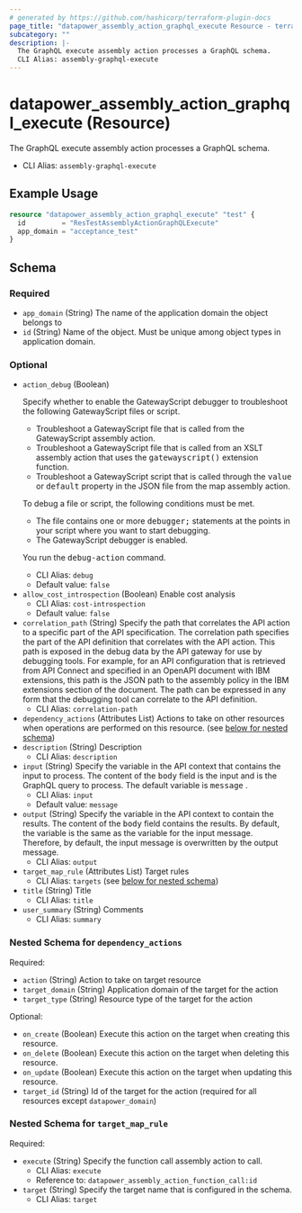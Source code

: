 ```yaml
---
# generated by https://github.com/hashicorp/terraform-plugin-docs
page_title: "datapower_assembly_action_graphql_execute Resource - terraform-provider-datapower"
subcategory: ""
description: |-
  The GraphQL execute assembly action processes a GraphQL schema.
  CLI Alias: assembly-graphql-execute
---
```


# datapower_assembly_action_graphql_execute (Resource)

The GraphQL execute assembly action processes a GraphQL schema.
  - CLI Alias: `assembly-graphql-execute`

## Example Usage

```terraform
resource "datapower_assembly_action_graphql_execute" "test" {
  id         = "ResTestAssemblyActionGraphQLExecute"
  app_domain = "acceptance_test"
}
```

<!-- schema generated by tfplugindocs -->
## Schema

### Required

- `app_domain` (String) The name of the application domain the object belongs to
- `id` (String) Name of the object. Must be unique among object types in application domain.

### Optional

- `action_debug` (Boolean) <p>Specify whether to enable the GatewayScript debugger to troubleshoot the following GatewayScript files or script.</p><ul><li>Troubleshoot a GatewayScript file that is called from the GatewayScript assembly action.</li><li>Troubleshoot a GatewayScript file that is called from an XSLT assembly action that uses the <tt>gatewayscript()</tt> extension function.</li><li>Troubleshoot a GatewayScript script that is called through the <tt>value</tt> or <tt>default</tt> property in the JSON file from the map assembly action.</li></ul><p>To debug a file or script, the following conditions must be met.</p><ul><li>The file contains one or more <tt>debugger;</tt> statements at the points in your script where you want to start debugging.</li><li>The GatewayScript debugger is enabled.</li></ul><p>You run the <tt>debug-action</tt> command.</p>
  - CLI Alias: `debug`
  - Default value: `false`
- `allow_cost_introspection` (Boolean) Enable cost analysis
  - CLI Alias: `cost-introspection`
  - Default value: `false`
- `correlation_path` (String) Specify the path that correlates the API action to a specific part of the API specification. The correlation path specifies the part of the API definition that correlates with the API action. This path is exposed in the debug data by the API gateway for use by debugging tools. For example, for an API configuration that is retrieved from API Connect and specified in an OpenAPI document with IBM extensions, this path is the JSON path to the assembly policy in the IBM extensions section of the document. The path can be expressed in any form that the debugging tool can correlate to the API definition.
  - CLI Alias: `correlation-path`
- `dependency_actions` (Attributes List) Actions to take on other resources when operations are performed on this resource. (see [below for nested schema](#nestedatt--dependency_actions))
- `description` (String) Description
  - CLI Alias: `description`
- `input` (String) Specify the variable in the API context that contains the input to process. The content of the <tt>body</tt> field is the input and is the GraphQL query to process. The default variable is <tt>message</tt> .
  - CLI Alias: `input`
  - Default value: `message`
- `output` (String) Specify the variable in the API context to contain the results. The content of the <tt>body</tt> field contains the results. By default, the variable is the same as the variable for the input message. Therefore, by default, the input message is overwritten by the output message.
  - CLI Alias: `output`
- `target_map_rule` (Attributes List) Target rules
  - CLI Alias: `targets` (see [below for nested schema](#nestedatt--target_map_rule))
- `title` (String) Title
  - CLI Alias: `title`
- `user_summary` (String) Comments
  - CLI Alias: `summary`

<a id="nestedatt--dependency_actions"></a>
### Nested Schema for `dependency_actions`

Required:

- `action` (String) Action to take on target resource
- `target_domain` (String) Application domain of the target for the action
- `target_type` (String) Resource type of the target for the action

Optional:

- `on_create` (Boolean) Execute this action on the target when creating this resource.
- `on_delete` (Boolean) Execute this action on the target when deleting this resource.
- `on_update` (Boolean) Execute this action on the target when updating this resource.
- `target_id` (String) Id of the target for the action (required for all resources except `datapower_domain`)


<a id="nestedatt--target_map_rule"></a>
### Nested Schema for `target_map_rule`

Required:

- `execute` (String) Specify the function call assembly action to call.
  - CLI Alias: `execute`
  - Reference to: `datapower_assembly_action_function_call:id`
- `target` (String) Specify the target name that is configured in the schema.
  - CLI Alias: `target`
